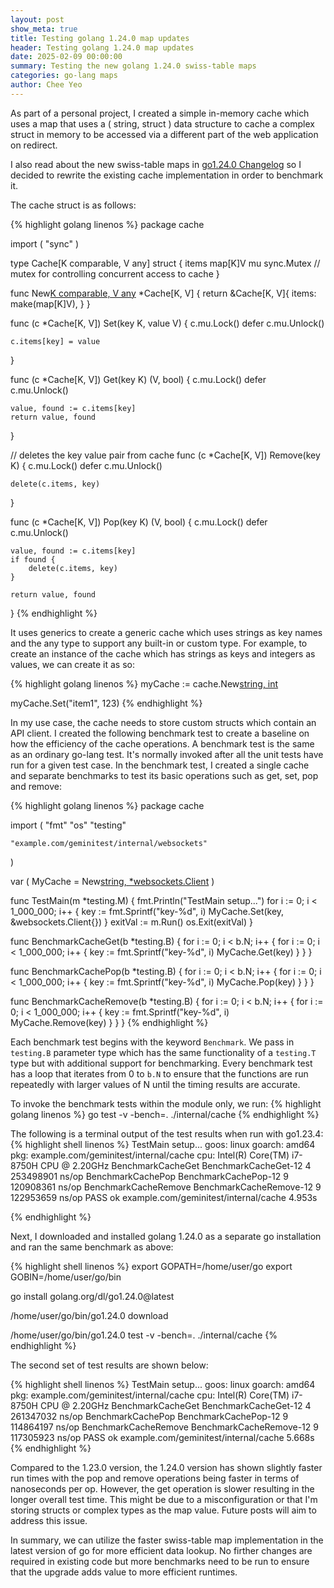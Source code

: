```yaml
---
layout: post
show_meta: true
title: Testing golang 1.24.0 map updates
header: Testing golang 1.24.0 map updates
date: 2025-02-09 00:00:00
summary: Testing the new golang 1.24.0 swiss-table maps
categories: go-lang maps
author: Chee Yeo
---
```


[go1.24.0 Changelog]: https://go.dev/doc/go1.24

As part of a personal project, I created a simple in-memory cache which uses a map that uses a ( string, struct ) data structure to cache a complex struct in memory to be accessed via a different part of the web application on redirect.

I also read about the new swiss-table maps in [go1.24.0 Changelog] so I decided to rewrite the existing cache implementation in order to benchmark it.

The cache struct is as follows:

{% highlight golang linenos %}
package cache

import (
	"sync"
)

type Cache[K comparable, V any] struct {
	items map[K]V
	mu    sync.Mutex // mutex for controlling concurrent access to cache
}

func New[K comparable, V any]() *Cache[K, V] {
	return &Cache[K, V]{
		items: make(map[K]V),
	}
}

func (c *Cache[K, V]) Set(key K, value V) {
	c.mu.Lock()
	defer c.mu.Unlock()

	c.items[key] = value
}

func (c *Cache[K, V]) Get(key K) (V, bool) {
	c.mu.Lock()
	defer c.mu.Unlock()

	value, found := c.items[key]
	return value, found
}

// deletes the key value pair from cache
func (c *Cache[K, V]) Remove(key K) {
	c.mu.Lock()
	defer c.mu.Unlock()

	delete(c.items, key)
}

func (c *Cache[K, V]) Pop(key K) (V, bool) {
	c.mu.Lock()
	defer c.mu.Unlock()

	value, found := c.items[key]
	if found {
		delete(c.items, key)
	}

	return value, found
}
{% endhighlight %}

It uses generics to create a generic cache which uses strings as key names and the any type to support any built-in or custom type. For example, to create an instance of the cache which has strings as keys and integers as values, we can create it as so:

{% highlight golang linenos %}
myCache := cache.New[string, int]()

myCache.Set("item1", 123)
{% endhighlight %}

In my use case, the cache needs to store custom structs which contain an API client. I created the following benchmark test to create a baseline on how the efficiency of the cache operations. A benchmark test is the same as an ordinary go-lang test. It's normally invoked after all the unit tests have run for a given test case. In the benchmark test, I created a single cache and separate benchmarks to test its basic operations such as get, set, pop and remove:

{% highlight golang linenos %}
package cache

import (
	"fmt"
	"os"
	"testing"

	"example.com/geminitest/internal/websockets"
)

var (
	MyCache = New[string, *websockets.Client]()
)

func TestMain(m *testing.M) {
	fmt.Println("TestMain setup...")
	for i := 0; i < 1_000_000; i++ {
		key := fmt.Sprintf("key-%d", i)
		MyCache.Set(key, &websockets.Client{})
	}
	exitVal := m.Run()
	os.Exit(exitVal)
}

func BenchmarkCacheGet(b *testing.B) {
	for i := 0; i < b.N; i++ {
		for i := 0; i < 1_000_000; i++ {
			key := fmt.Sprintf("key-%d", i)
			MyCache.Get(key)
		}
	}
}

func BenchmarkCachePop(b *testing.B) {
	for i := 0; i < b.N; i++ {
		for i := 0; i < 1_000_000; i++ {
			key := fmt.Sprintf("key-%d", i)
			MyCache.Pop(key)
		}
	}
}

func BenchmarkCacheRemove(b *testing.B) {
	for i := 0; i < b.N; i++ {
		for i := 0; i < 1_000_000; i++ {
			key := fmt.Sprintf("key-%d", i)
			MyCache.Remove(key)
		}
	}
}
{% endhighlight %}

Each benchmark test begins with the keyword `Benchmark`. We pass in `testing.B` parameter type which has the same functionality of a `testing.T` type but with additional support for benchmarking. Every benchmark test has a loop that iterates from 0 to `b.N` to ensure that the functions are run repeatedly with larger values of N until the timing results are accurate.

To invoke the benchmark tests within the module only, we run:
{% highlight golang linenos %}
go test -v -bench=. ./internal/cache
{% endhighlight %}

The following is a terminal output of the test results when run with go1.23.4:
{% highlight shell linenos %}
TestMain setup...
goos: linux
goarch: amd64
pkg: example.com/geminitest/internal/cache
cpu: Intel(R) Core(TM) i7-8750H CPU @ 2.20GHz
BenchmarkCacheGet
BenchmarkCacheGet-12       	       4	 253498901 ns/op
BenchmarkCachePop
BenchmarkCachePop-12       	       9	 120908361 ns/op
BenchmarkCacheRemove
BenchmarkCacheRemove-12    	       9	 122953659 ns/op
PASS
ok  	example.com/geminitest/internal/cache	4.953s

{% endhighlight %}

Next, I downloaded and installed golang 1.24.0 as a separate go installation and ran the same benchmark as above:

{% highlight shell linenos %}
export GOPATH=/home/user/go
export GOBIN=/home/user/go/bin

go install golang.org/dl/go1.24.0@latest

/home/user/go/bin/go1.24.0 download

/home/user/go/bin/go1.24.0 test -v -bench=. ./internal/cache
{% endhighlight %}

The second set of test results are shown below:

{% highlight shell linenos %}
TestMain setup...
goos: linux
goarch: amd64
pkg: example.com/geminitest/internal/cache
cpu: Intel(R) Core(TM) i7-8750H CPU @ 2.20GHz
BenchmarkCacheGet
BenchmarkCacheGet-12       	       4	 261347032 ns/op
BenchmarkCachePop
BenchmarkCachePop-12       	       9	 114864197 ns/op
BenchmarkCacheRemove
BenchmarkCacheRemove-12    	       9	 117305923 ns/op
PASS
ok  	example.com/geminitest/internal/cache	5.668s
{% endhighlight %}

Compared to the 1.23.0 version, the 1.24.0 version has shown slightly faster run times with the pop and remove operations being faster in terms of nanoseconds per op. However, the get operation is slower resulting in the longer overall test time. This might be due to a misconfiguration or that I'm storing structs or complex types as the map value. Future posts will aim to address this issue.

In summary, we can utilize the faster swiss-table map implementation in the latest version of go for more efficient data lookup. No firther changes are required in existing code but more benchmarks need to be run to ensure that the upgrade adds value to more efficient runtimes.